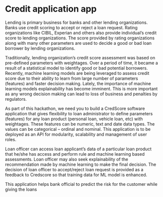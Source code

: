 # Credit application app

Lending is primary business for banks and other lending organizations. Banks use credit scoring to accept or reject a loan request. Rating organizations like CIBIL, Experian and others also provide individual’s credit score to lending organizations. The score provided by rating organizations along with many other parameters are used to decide a good or bad loan borrower by lending organizations.

Traditionally, lending organization’s credit score assessment was based on pre-defined parameters with weightages. Over a period of time, it became a result of a statistical model to identify good or bad potential borrowers. Recently, machine learning models are being leveraged to assess credit score due to their ability to learn from large number of parameters (features) and faster decision making. Lately, the importance of machine learning models explainability has become imminent. This is more important as any wrong decision making can lead to loss of business and penalties by regulators.

As part of this hackathon, we need you to build a CredScore software application that gives flexibility to loan administrator to define parameters (features) for any loan product (personal loan, vehicle loan, etc) with weightages. These features can be numeric, text and date data types. The values can be categorical – ordinal and nominal. This application is to be deployed as an API for modularity, scalability and management of user roles.


Loan officer can access loan applicant’s data of a particular loan product that he/she has access and perform rule and machine learning based assessments. Loan officer may also seek explainability of the recommendation made by machine learning to make the final decision. The decision of loan officer to accept/reject loan request is provided as a feedback to Credscore so that training data for ML model is enhanced.

This application helps bank official to predict the risk for the customer while giving the loans
